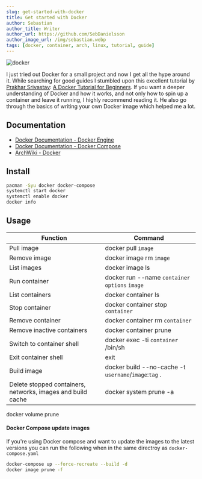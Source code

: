 ```yaml
---
slug: get-started-with-docker
title: Get started with Docker
author: Sebastian
author_title: Writer
author_url: https://github.com/SebDanielsson
author_image_url: /img/sebastian.webp
tags: [docker, container, arch, linux, tutorial, guide]
---
```


![docker](/img/docker.webp)

I just tried out Docker for a small project and now I get all the hype around it. While searching for good guides I stumbled upon this excellent tutorial by [Prakhar Srivastav](https://prakhar.me): [A Docker Tutorial for Beginners](https://docker-curriculum.com). If you want a deeper understanding of Docker and how it works, and not only how to spin up a container and leave it running, I highly recommend reading it. He also go through the basics of writing your own Docker image which helped me a lot.

<!--truncate-->

## Documentation
* [Docker Documentation - Docker Engine](https://docs.docker.com/engine/)
* [Docker Documentation - Docker Compose](https://docs.docker.com/compose/)
* [ArchWiki - Docker](https://wiki.archlinux.org/title/Docker)

## Install
```bash
pacman -Syu docker docker-compose
systemctl start docker
systemctl enable docker
docker info
```

## Usage
| Function                   | Command                                               |
| -------------------------- | ----------------------------------------------------- |
| Pull image                 | docker pull `image`                                   |
| Remove image               | docker image rm `image`                               |
| List images                | docker image ls                                       |
| Run container              | docker run --name `container` `options` `image`       |
| List containers            | docker container ls                                   |
| Stop container             | docker container stop `container`                     |
| Remove container           | docker container rm `container`                       |
| Remove inactive containers | docker container prune                                |
| Switch to container shell  | docker exec -ti `container` /bin/sh                   |
| Exit container shell       | exit                                                  |
| Build image                | docker build --no-cache -t `username`/`image`:`tag` . |
| Delete stopped containers, networks, images and build cache | docker system prune -a |

docker volume prune

#### Docker Compose update images
If you're using Docker compose and want to update the images to the latest versions you can run the following when in the same directroy as `docker-compose.yaml`

```bash
docker-compose up --force-recreate --build -d
docker image prune -f
```
